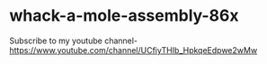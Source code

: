 # whack-a-mole-assembly-86x
Subscribe to my youtube channel- https://www.youtube.com/channel/UCfiyTHIb_HpkqeEdpwe2wMw

